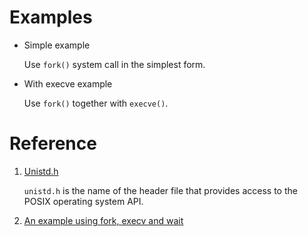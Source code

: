 # Examples

- Simple example

  Use `fork()` system call in the simplest form.

- With execve example

  Use `fork()` together with `execve()`.


# Reference 

1. [Unistd.h](https://en.wikipedia.org/wiki/Unistd.h)

    `unistd.h` is the name of the header file that provides access to the POSIX operating system API.

2. [An example using fork, execv and wait](http://www.cs.ecu.edu/karl/4630/spr01/example1.html)
